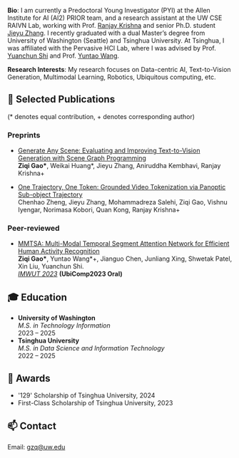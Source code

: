 **Bio**: I am currently a Predoctoral Young Investigator (PYI) at the Allen Institute for AI (AI2) PRIOR team, and a research assistant at the UW CSE RAIVN Lab, working with Prof. [Ranjay Krishna](http://www.ranjaykrishna.com/index.html) and senior Ph.D. student [Jieyu Zhang](https://jieyuz2.github.io/). I recently graduated with a dual Master’s degree from University of Washington (Seattle) and Tsinghua University. At Tsinghua, I was affiliated with the Pervasive HCI Lab, where I was advised by Prof. [Yuanchun Shi](https://www.cs.tsinghua.edu.cn/csen/info/1306/4332.htm) and Prof. [Yuntao Wang](https://pi.cs.tsinghua.edu.cn/lab/people/YuntaoWang/en/). 

<!-- I am a predoctoral young investigator in AI2. third-year dual-degree Master’s student pursuing an MS in Technology Innovation at the University of Washington (Seattle) and an MS in Engineering (Data Science & IT) at Tsinghua University. At Tsinghua, I am affiliated with the Pervasive HCI Lab, where I am advised by Prof. [Yuanchun Shi](https://www.cs.tsinghua.edu.cn/csen/info/1306/4332.htm) and Prof. [Yuntao Wang](https://pi.cs.tsinghua.edu.cn/lab/people/YuntaoWang/en/). Concurrently, I am a research assistant at the UW CSE RAIVN Lab, under the supervision of Prof. [Ranjay Krishna](http://www.ranjaykrishna.com/index.html) and senior Ph.D. student [Jieyu Zhang](https://jieyuz2.github.io/).  -->

**Research Interests**: My research focuses on Data-centric AI, Text-to-Vision Generation, Multimodal Learning, Robotics, Ubiquitous computing, etc.

## 📝 Selected Publications
(* denotes equal contribution, + denotes corresponding author)
### Preprints
- [Generate Any Scene: Evaluating and Improving Text-to-Vision Generation with Scene Graph Programming](https://arxiv.org/abs/2412.08221)
<br>**Ziqi Gao\***, Weikai Huang\*, Jieyu Zhang, Aniruddha Kembhavi, Ranjay Krishna\+

- [One Trajectory, One Token: Grounded Video Tokenization via Panoptic Sub-object Trajectory](https://arxiv.org/abs/2505.23617)
<br>Chenhao Zheng, Jieyu Zhang, Mohammadreza Salehi, Ziqi Gao, Vishnu Iyengar, Norimasa Kobori, Quan Kong, Ranjay Krishna\+


### Peer-reviewed
- [MMTSA: Multi-Modal Temporal Segment Attention Network for Efficient Human Activity Recognition](https://dl.acm.org/doi/10.1145/3610872)
<br>**Ziqi Gao\***, Yuntao Wang\*\+, Jianguo Chen, Junliang Xing, Shwetak Patel, Xin Liu, Yuanchun Shi.
<br><ins>*IMWUT 2023*</ins> **(UbiComp2023 Oral)**

## 🎓 Education
- **University of Washington**  
  *M.S. in Technology Information*  
  2023 – 2025
- **Tsinghua University**  
  *M.S. in Data Science and Information Technology*  
  2022 – 2025

  
## 🏅 Awards
- '129' Scholarship of Tsinghua University, 2024
- First-Class Scholarship of Tsinghua University, 2023



## 📫 Contact
Email: gzq@uw.edu
